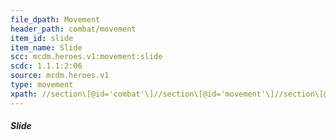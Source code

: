 ```yaml
---
file_dpath: Movement
header_path: combat/movement
item_id: slide
item_name: Slide
scc: mcdm.heroes.v1:movement:slide
scdc: 1.1.1:2:06
source: mcdm.heroes.v1
type: movement
xpath: //section\[@id='combat'\]//section\[@id='movement'\]//section\[@class='level5'\]
---
```


##### Slide
